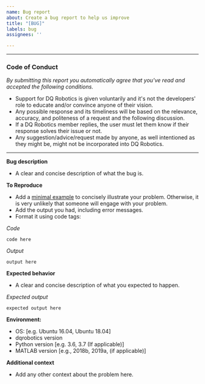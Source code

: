 ```yaml
---
name: Bug report
about: Create a bug report to help us improve
title: "[BUG]"
labels: bug
assignees: ''

---
```


**************************
### Code of Conduct
_By submitting this report you automatically agree that you've read and accepted the following conditions._ 
- Support for DQ Robotics is given voluntarily and it's not the developers' role to educate and/or convince anyone of their vision.
- Any possible response and its timeliness will be based on the relevance, accuracy, and politeness of a request and the following discussion.
- If a DQ Robotics member replies, the user must let them know if their response solves their issue or not. 
- Any suggestion/advice/request made by anyone, as well intentioned as they might be, might not be incorporated into DQ Robotics.
*************************

**Bug description**
- A clear and concise description of what the bug is.

**To Reproduce**
- Add a [minimal example](https://stackoverflow.com/help/minimal-reproducible-example) to concisely illustrate your problem. Otherwise, it is very unlikely that someone will engage with your problem.
- Add the output you had, including error messages.
- Format it using code tags:

*Code*

```
code here
```
*Output*
```
output here
```


**Expected behavior**
- A clear and concise description of what you expected to happen.

*Expected output*
```
expected output here
```

**Environment:**
 - OS: [e.g. Ubuntu 16.04, Ubuntu 18.04]
 - dqrobotics version
 - Python version [e.g. 3.6, 3.7 (If applicable)]
 - MATLAB version [e.g., 2018b, 2019a, (if applicable)]

**Additional context**
- Add any other context about the problem here.
